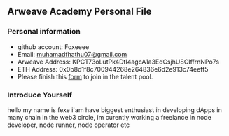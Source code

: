 
## Arweave Academy Personal File

### Personal information

- github account: Foxeeee
- Email: muhamadfhathu07@gmail.com
- Arweave Address: KPCT73oLutPk4DtI4agcA1a3EdCsjhU8CIffrnNPo7s
- ETH Address: 0x0b8d1f8c700944268e264836e6d2e913c74eeff5
- Please finish this [form](https://docs.google.com/forms/d/e/1FAIpQLSfWA5fIIcBgmRppm3jNz5vmf9Mai_QMVil-2pO4r7YKn_Zhtw/viewform?usp=sf_link) to join in the talent pool.

### Introduce Yourself
 hello my name is fexe i'am have biggest enthusiast in developing dApps in many chain in the web3 circle, im curently working a freelance in node developer, node runner, node operator etc
